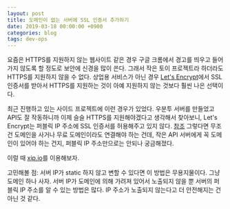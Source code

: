 ```yaml
---
layout: post
title: 도메인이 없는 서버에 SSL 인증서 추가하기
date: 2019-03-18 00:00:00 +0900
categories: blog
tags: dev-ops
---
```


요즘은 HTTPS를 지원하지 않는 웹사이트 같은 경우 구글 크롬에서 경고를 띄우고 들어가지 않도록 할 정도로 보안에 신경을 많이 쓴다. 그래서 작은 토이 프로젝트라 하더라도 HTTPS를 지원하지 않을 수 없다. 상업용 서비스가 아닌 경우 [Let's Encrypt](https://letsencrypt.org/)에서 SSL 인증서를 받아서 HTTPS를 지원하는 것이 아예 지원하지 않는 것보다 훨씬 나은 선택이다. 

최근 진행하고 있는 사이드 프로젝트에 이런 경우가 있었다. 우분투 서버를 만들었고 API도 잘 작동하니까 이제 슬슬 HTTPS를 지원해야겠다고 생각해서 찾아보니, Let's Encrypt는 퍼블릭 IP 주소에 SSL 인증서를 허용해주고 있지 않다. [참조](https://community.letsencrypt.org/t/certificate-for-public-ip-without-domain-name/6082) 그렇다면 무조건 도메인을 사거나 무료 도메인이라도 연결해야 하는 건데, 작은 API 서버에게 꼭 도메인이 있어야 하는 건지, 퍼블릭 IP 주소만으로는 안되나 궁금해졌다.

이럴 때 [xip.io](https://xip.io)를 이용해보자.

고민해볼 점:
서버 IP가 static 하지 않고 변할 수 있다면 이 방법은 무용지물이다. 그냥 도메인 하나 사자.
서버 IP가 도메인에 의해 가려져 있어서 노출되지 않을 뿐 서버의 퍼블릭 IP 주소를 알 수 있는 방법은 많다. IP 주소가 노출되지 않는다고 더 안전해지는 건 아닌 것 같다.
